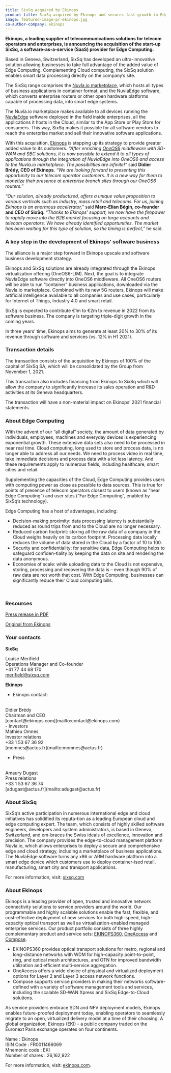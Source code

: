 ```yaml
---
title: SixSq acquired by Ekinops
product-title: SixSq acquired by Ekinops and secures fast growth in Edge Computing 
image: featured-image-pr-ekinops.jpg
co-author-company: ekinops
---
```


**Ekinops, a leading supplier of telecommunications solutions for telecom operators and enterprises, is announcing the acquisition of the start-up SixSq, a software-as-a-service (SaaS) provider for Edge Computing.**

Based in Geneva, Switzerland, SixSq has developed an ultra-innovative solution allowing businesses to take full advantage of the added value of Edge Computing. Complementing Cloud computing, the SixSq solution enables smart data processing directly on the company’s site. 

The SixSq range comprises the [Nuvla.io marketplace](https://sixsq.com/marketplace), which hosts all types of business applications in container format, and the NuvlaEdge software, which converts enterprise routers or other open hardware platforms capable of processing data, into smart edge systems.

The Nuvla.io marketplace makes available to all devices running the [NuvlaEdge](https://sixsq.com/nuvlaedge) software deployed in the field inside enterprises, all the applications it hosts in the Cloud, similar to the App Store or Play Store for consumers. This way, SixSq makes it possible for all software vendors to reach the enterprise market and sell their innovative software applications. 

With this acquisition, [Ekinops](https://www.ekinops.com/) is stepping up its strategy to provide greater added value to its customers. _“After enriching [OneOS6](https://www.ekinops.com/products-services/products/compose/oneos6) middleware with SD-WAN and SBC solutions, it is now possible to extend it to all types of applications through the integration of NuvlaEdge into OneOS6 and access to the Nuvla.io marketplace. The possibilities are infinite!”_ said **Didier Brédy, CEO of Ekinops**. _“We are looking forward to presenting this opportunity to our telecom operator customers. It is a new way for them to monetize their presence at enterprise branch sites through our OneOS6 routers.”_

_“Our solution, already productized, offers a unique value proposition to various verticals such as industry, mass retail and telecoms. For us, joining Ekinops is an enormous accelerator,”_  said **Marc-Elian Bégin, co-founder and CEO of SixSq**. _“Thanks to Ekinops’ support, we now have the firepower to rapidly move into the B2B market focusing on large accounts and telecom operators. We have already identified opportunities. The market has been waiting for this type of solution, so the timing is perfect,”_ he said.

### A key step in the development of Ekinops’ software business

The alliance is a major step forward in Ekinops upscale and software business development strategy.

Ekinops and SixSq solutions are already integrated through the Ekinops virtualization offering (OneOS6-LIM). Next, the goal is to integrate NuvlaEdge software directly into OneOS6 middleware. All OneOS6 routers will be able to run “container” business applications, downloaded via the Nuvla.io marketplace. Combined with its new 5G routers, Ekinops will make artificial intelligence available to all companies and use cases, particularly for Internet of Things, Industry 4.0 and smart retail. 

SixSq is expected to contribute €1m to €2m to revenue in 2022 from its software business. The company is targeting triple-digit growth in the coming years.

In three years’ time, Ekinops aims to generate at least 20% to 30% of its revenue through software and services (vs. 12% in H1 2021).

### Transaction details

The transaction consists of the acquisition by Ekinops of 100% of the capital of SixSq SA, which will be consolidated by the Group from November 1, 2021.

This transaction also includes financing from Ekinops to SixSq which will allow the company to significantly increase its sales operation and R&D activities at its Geneva headquarters.

The transaction will have a non-material impact on Ekinops’ 2021 financial statements.

### About Edge Computing

With the advent of our “all digital” society, the amount of data generated by individuals, employees, machines and everyday devices is experiencing exponential growth. These extensive data sets also need to be processed in near real time. Cloud computing, long used to store and process data, is no longer able to address all our needs. We need to process video in real time, take immediate decisions and process data with a lot less latency. And these requirements apply to numerous fields, including healthcare, smart cities and retail.

Supplementing the capacities of the Cloud, Edge Computing provides users with computing power as close as possible to data sources. This is true for points of presence of telecom operators closest to users (known as “near Edge Computing”) and user sites (“Far Edge Computing”, enabled by SixSq’s technology).

Edge Computing has a host of advantages, including: 

-	Decision-making proximity: data processing latency is substantially reduced as round trips from and to the Cloud are no longer necessary.
-	Reduced carbon footprint: storing all the raw data of a company in the Cloud weighs heavily on its carbon footprint. Processing data locally reduces the volume of data stored in the Cloud by a factor of 10 to 100.
-	Security and confidentiality: for sensitive data, Edge Computing helps to safeguard confiden-tiality by keeping the data on site and rendering the data anonymous.
-	Economies of scale: while uploading data to the Cloud is not expensive, storing, processing and recovering the data is – even though 90% of raw data are not worth that cost. With Edge Computing, businesses can significantly reduce their Cloud computing bills.

<br/>


### Resources

[Press release in PDF](/download/news/Ekinops_CP_Acquisition-SixSq_02112021_EN_V9-SixSq-final.pdf)

[Original from Ekinops](https://www.ekinops.com/news/corporate)


### Your contacts

**SixSq**

Louise Merifield
<br/>
Operations Manager and Co-founder
<br/>
+41 77 44 68 170
<br/>
[merifield@sixsq.com](mailto:merifield@sixsq.com)


**Ekinops**

- Ekinops contact:
<br/>
Didier Brédy
<br/>
Chairman and CEO
<br/>
[contact@ekinops.com](mailto:contact@ekinops.com)
<br/>
- Investors
<br/>
Mathieu Omnes
<br/>
Investor relations
<br/>
+33 1 53 67 36 92
<br/>
[momnes@actus.fr](mailto:momnes@actus.fr)

- Press
<br/>
Amaury Dugast
<br/>
Press relations
<br/>
+33 1 53 67 36 74
<br/>
[adugast@actus.fr](mailto:adugast@actus.fr)

<br/>

### About SixSq

SixSq’s active participation in numerous international edge and cloud initiatives has solidified its reputa-tion as a leading European cloud and edge computing expert. The team, which consists of highly skilled software engineers, developers and system administrators, is based in Geneva, Switzerland, and em-braces the Swiss ideals of excellence, innovation and precision. The company provides the edge-to-cloud management platform Nuvla.io, which allows enterprises to deploy a secure and comprehensive edge and cloud strategy, including a marketplace of business applications. The NuvlaEdge software turns any x86 or ARM hardware platform into a smart edge device which customers use to deploy container-ised retail, manufacturing, smart city and transport applications.

For more information, visit: [sixsq.com](https://sixsq.com/)

### About Ekinops

Ekinops is a leading provider of open, trusted and innovative network connectivity solutions to service providers around the world. Our programmable and highly scalable solutions enable the fast, flexible, and cost-effective deployment of new services for both high-speed, high-capacity optical transport as well as virtualization-enabled managed enterprise services. Our product portfolio consists of three highly complementary product and service sets: [EKINOPS360](https://www.ekinops.com/products-services/products/ekinops360), [OneAccess](https://www.ekinops.com/products-services/products/oneaccess) and [Compose](https://www.ekinops.com/products-services/products/compose).

- EKINOPS360 provides optical transport solutions for metro, regional and long-distance networks with WDM for high-capacity point-to-point, ring, and optical mesh architectures, and OTN for improved bandwidth utilization and efficient multi-service aggregation.
- OneAccess offers a wide choice of physical and virtualized deployment options for Layer 2 and Layer 3 access network functions.
- Compose supports service providers in making their networks software-defined with a variety of software management tools and services, including the scalable SD-WAN Xpress and SixSq Edge-to-Cloud solutions.

As service providers embrace SDN and NFV deployment models, Ekinops enables future-proofed deployment today, enabling operators to seamlessly migrate to an open, virtualized delivery model at a time of their choosing. A global organization, Ekinops (EKI) - a public company traded on the Euronext Paris exchange operates on four continents.

Name : Ekinops
<br/>
ISIN Code : FR0011466069
<br/>
Mnemonic code : EKI
<br/>
Number of shares : 26,162,922
<br/>

For more information, visit: [ekinops.com](https://www.ekinops.com/).






